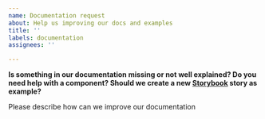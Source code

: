 ```yaml
---
name: Documentation request
about: Help us improving our docs and examples
title: ''
labels: documentation
assignees: ''

---
```


**Is something in our documentation missing or not well explained? Do you need help with a component? Should we create a new [Storybook](https://mistica-web.now.sh/) story as example?**

Please describe how can we improve our documentation
